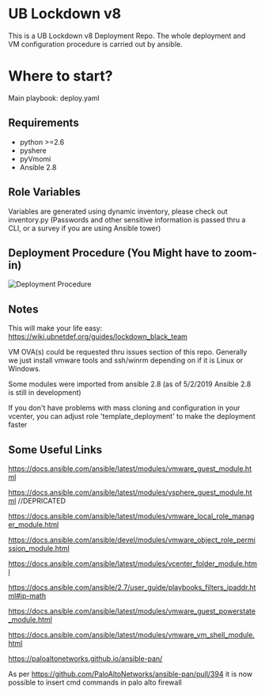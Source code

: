 UB Lockdown v8
=========
This is a UB Lockdown v8 Deployment Repo. The whole deployment and VM configuration procedure is carried out by ansible.

Where to start?
=========
Main playbook: deploy.yaml

Requirements
------------
- python >=2.6
- pyshere
- pyVmomi
- Ansible 2.8

Role Variables
--------------
Variables are generated using dynamic inventory, please check out inventory.py
(Passwords and other sensitive information is passed thru a CLI, or a survey if you are using Ansible tower)

Deployment Procedure (You Might have to zoom-in)
--------------
![Deployment Procedure](https://user-images.githubusercontent.com/35672535/73682204-e84e4c80-468d-11ea-96a0-fce0da6757c5.png)

Notes
--------------
This will make your life easy: https://wiki.ubnetdef.org/guides/lockdown_black_team

VM OVA(s) could be requested thru issues section of this repo. Generally we just install vmware tools and ssh/winrm depending on if it is Linux or Windows.

Some modules were imported from ansible 2.8 (as of 5/2/2019 Ansible 2.8 is still in development)

If you don't have problems with mass cloning and configuration in your vcenter, you can adjust role 'template_deployment' to make the deployment faster

Some Useful Links
------------------
https://docs.ansible.com/ansible/latest/modules/vmware_guest_module.html

https://docs.ansible.com/ansible/latest/modules/vsphere_guest_module.html //DEPRICATED

https://docs.ansible.com/ansible/latest/modules/vmware_local_role_manager_module.html

https://docs.ansible.com/ansible/devel/modules/vmware_object_role_permission_module.html

https://docs.ansible.com/ansible/latest/modules/vcenter_folder_module.html

https://docs.ansible.com/ansible/2.7/user_guide/playbooks_filters_ipaddr.html#ip-math

https://docs.ansible.com/ansible/latest/modules/vmware_guest_powerstate_module.html

https://docs.ansible.com/ansible/latest/modules/vmware_vm_shell_module.html

https://paloaltonetworks.github.io/ansible-pan/

As per https://github.com/PaloAltoNetworks/ansible-pan/pull/394 it is now possible to insert cmd commands in palo alto firewall

